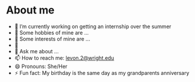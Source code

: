 # About me
- 🔭 I’m currently working on getting an internship over the summer
- 🌱 Some hobbies of mine are ...
- 👯 Some interests of mine are ...
- 🤔 
- 💬 Ask me about ...
- 📫 How to reach me: levon.2@wright.edu
- 😄 Pronouns: She/Her
- ⚡ Fun fact: My birthday is the same day as my grandparents anniversary

